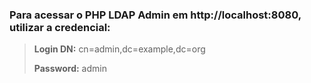 ### Para acessar o PHP LDAP Admin em http://localhost:8080, utilizar a credencial:

> **Login DN:** cn=admin,dc=example,dc=org
> 
> **Password:** admin